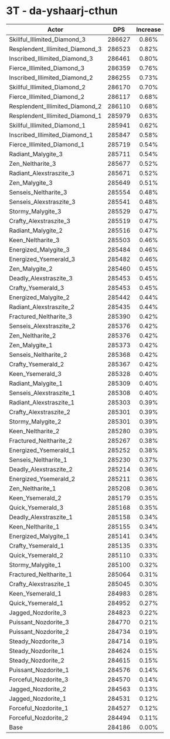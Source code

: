 # 3T - da-yshaarj-cthun
| Actor | DPS | Increase |
|---|:---:|:---:|
|Skillful_Illimited_Diamond_3|286627|0.86%|
|Resplendent_Illimited_Diamond_3|286523|0.82%|
|Inscribed_Illimited_Diamond_3|286461|0.80%|
|Fierce_Illimited_Diamond_3|286359|0.76%|
|Inscribed_Illimited_Diamond_2|286255|0.73%|
|Skillful_Illimited_Diamond_2|286170|0.70%|
|Fierce_Illimited_Diamond_2|286117|0.68%|
|Resplendent_Illimited_Diamond_2|286110|0.68%|
|Resplendent_Illimited_Diamond_1|285979|0.63%|
|Skillful_Illimited_Diamond_1|285941|0.62%|
|Inscribed_Illimited_Diamond_1|285847|0.58%|
|Fierce_Illimited_Diamond_1|285719|0.54%|
|Radiant_Malygite_3|285711|0.54%|
|Zen_Neltharite_3|285677|0.52%|
|Radiant_Alexstraszite_3|285671|0.52%|
|Zen_Malygite_3|285649|0.51%|
|Senseis_Neltharite_3|285554|0.48%|
|Senseis_Alexstraszite_3|285541|0.48%|
|Stormy_Malygite_3|285529|0.47%|
|Crafty_Alexstraszite_3|285519|0.47%|
|Radiant_Malygite_2|285516|0.47%|
|Keen_Neltharite_3|285503|0.46%|
|Energized_Malygite_3|285484|0.46%|
|Energized_Ysemerald_3|285482|0.46%|
|Zen_Malygite_2|285460|0.45%|
|Deadly_Alexstraszite_3|285453|0.45%|
|Crafty_Ysemerald_3|285453|0.45%|
|Energized_Malygite_2|285442|0.44%|
|Radiant_Alexstraszite_2|285435|0.44%|
|Fractured_Neltharite_3|285390|0.42%|
|Senseis_Alexstraszite_2|285376|0.42%|
|Zen_Neltharite_2|285376|0.42%|
|Zen_Malygite_1|285373|0.42%|
|Senseis_Neltharite_2|285368|0.42%|
|Crafty_Ysemerald_2|285367|0.42%|
|Keen_Ysemerald_3|285328|0.40%|
|Radiant_Malygite_1|285309|0.40%|
|Senseis_Alexstraszite_1|285308|0.40%|
|Radiant_Alexstraszite_1|285303|0.39%|
|Crafty_Alexstraszite_2|285301|0.39%|
|Stormy_Malygite_2|285301|0.39%|
|Keen_Neltharite_2|285280|0.39%|
|Fractured_Neltharite_2|285267|0.38%|
|Energized_Ysemerald_1|285252|0.38%|
|Senseis_Neltharite_1|285230|0.37%|
|Deadly_Alexstraszite_2|285214|0.36%|
|Energized_Ysemerald_2|285211|0.36%|
|Zen_Neltharite_1|285208|0.36%|
|Keen_Ysemerald_2|285179|0.35%|
|Quick_Ysemerald_3|285168|0.35%|
|Deadly_Alexstraszite_1|285158|0.34%|
|Keen_Neltharite_1|285155|0.34%|
|Energized_Malygite_1|285141|0.34%|
|Crafty_Ysemerald_1|285135|0.33%|
|Quick_Ysemerald_2|285110|0.33%|
|Stormy_Malygite_1|285100|0.32%|
|Fractured_Neltharite_1|285064|0.31%|
|Crafty_Alexstraszite_1|285045|0.30%|
|Keen_Ysemerald_1|284983|0.28%|
|Quick_Ysemerald_1|284952|0.27%|
|Jagged_Nozdorite_3|284823|0.22%|
|Puissant_Nozdorite_3|284770|0.21%|
|Puissant_Nozdorite_2|284734|0.19%|
|Steady_Nozdorite_3|284714|0.19%|
|Steady_Nozdorite_1|284624|0.15%|
|Steady_Nozdorite_2|284615|0.15%|
|Puissant_Nozdorite_1|284576|0.14%|
|Forceful_Nozdorite_3|284570|0.14%|
|Jagged_Nozdorite_2|284563|0.13%|
|Jagged_Nozdorite_1|284531|0.12%|
|Forceful_Nozdorite_1|284527|0.12%|
|Forceful_Nozdorite_2|284494|0.11%|
|Base|284186|0.00%|
